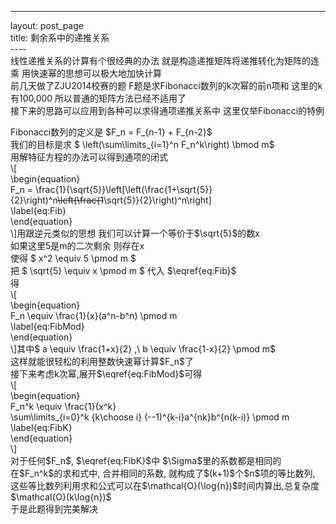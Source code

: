 ------------------------------------------------------------------------

layout: post\_page\
title: 剩余系中的递推关系\
----\
线性递推关系的计算有个很经典的办法
就是构造递推矩阵将递推转化为矩阵的连乘 用快速幂的思想可以极大地加快计算\
前几天做了ZJU2014校赛的题 F题是求Fibonacci数列的k次幂的前n项和
这里的k有100,000 所以普通的矩阵方法已经不适用了\
接下来的思路可以应用到各种可以求得通项递推关系中 这里仅举Fibonacci的特例

Fibonacci数列的定义是 \$F\_n = F\_{n-1} + F\_{n-2}\$\
我们的目标是求 \$ \\left(\\sum\\limits\_{i=1}\^n F\_n\^k\\right) \\bmod
m\$\
用解特征方程的办法可以得到通项的闭式\
\\\[\
\\begin{equation}\
F\_n =
\\frac{1}{\\sqrt{5}}\\left\[\\left(\\frac{1+\\sqrt{5}}{2}\\right)\^n~~\\left(\\frac{1~~\\sqrt{5}}{2}\\right)\^n\\right\]\
\\label{eq:Fib}\
\\end{equation}\
\\\]用跟逆元类似的思想 我们可以计算一个等价于\$\\sqrt{5}\$的数x\
如果这里5是m的二次剩余 则存在x\
使得 \$ x\^2 \\equiv 5 \\pmod m \$\
把 \$ \\sqrt{5} \\equiv x \\pmod m \$ 代入 \$\\eqref{eq:Fib}\$\
得\
\\\[\
\\begin{equation}\
F\_n \\equiv \\frac{1}{x}(a\^n-b\^n) \\pmod m\
\\label{eq:FibMod}\
\\end{equation}\
\\\]其中\$ a \\equiv \\frac{1+x}{2} ,\\ b \\equiv \\frac{1-x}{2} \\pmod
m\$\
这样就能很轻松的利用整数快速幂计算\$F\_n\$了\
接下来考虑k次幂,展开\$\\eqref{eq:FibMod}\$可得\
\\\[\
\\begin{equation}\
F\_n\^k \\equiv \\frac{1}{x\^k}\
\\sum\\limits\_{i=0}\^k {k\\choose i} (--1)\^{k-i}a\^{nk}b\^{n(k-i)}
\\pmod m\
\\label{eq:FibK}\
\\end{equation}\
\\\]\
对于任何\$F\_n\$, \$\\eqref{eq:FibK}\$中 \$\\Sigma\$里的系数都是相同的\
在\$F\_n\^k\$的求和式中, 合并相同的系数,
就构成了\$(k+1)\$个\$n\$项的等比数列,
这些等比数列利用求和公式可以在\$\\mathcal{O}(\\log{n})\$时间内算出,总复杂度\$\\mathcal{O}(k\\log{n})\$\
于是此题得到完美解决
